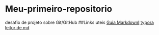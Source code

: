 # Meu-primeiro-repositorio
desafio de projeto sobre Git/GitHub
##Links uteis 
[Guia Markdownl](https://www.markdownguide.org)
[typora leitor de md](https://typora.io)

